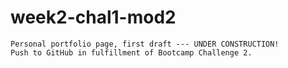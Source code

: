 # week2-chal1-mod2

```
Personal portfolio page, first draft --- UNDER CONSTRUCTION!
Push to GitHub in fulfillment of Bootcamp Challenge 2.
```

